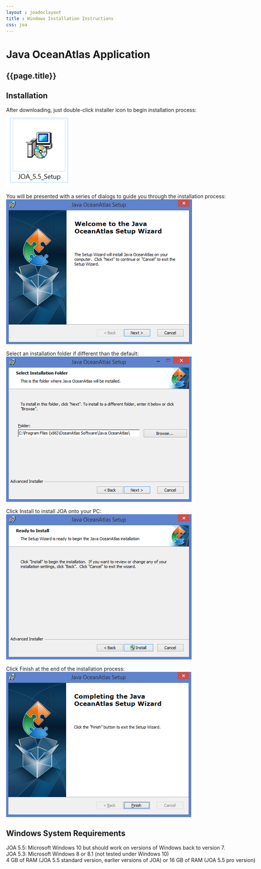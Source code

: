 ```yaml
---
layout : joadoclayout
title : Windows Installation Instructions
css: joa
---
```


<div id="container" class="joa joa_download_windows  row-fluid" style="max-width:125vh;text-align:left;">
<div id="main_content" class="contained span8" style="min-width:122vh">
<div id="top"></div>
	<h1>Java OceanAtlas Application</h1>
	<h2>{{page.title}}</h2>

<h2>Installation</h2>
<p>After downloading, just double-click installer icon to begin installation process:<br>
<img alt="Windows-1" src="assets/images/windows1.jpg"></p>

<p>You will be presented with a series of dialogs to guide you through the installation process:<br>
<img alt="Windows-2" src="assets/images/windows2.jpg"></p>

<p>Select an installation folder if different than the default:<br>
<img alt="Windows-3" src="assets/images/windows3.jpg"></p>

<p>Click Install to install JOA onto your PC:  <br>
<img alt="Windows-4" src="assets/images/windows4.jpg"></p>

<p>Click Finish at the end of the installation process:<br>
<img alt="Windows-5" src="assets/images/windows5.jpg"></p>

<h2>Windows System Requirements</h2>
<p>
JOA 5.5: Microsoft Windows 10 but should work on versions of Windows back to version 7.<br>
JOA 5.3: Microsoft Windows 8 or 8.1 (not tested under Windows 10)<br>
4 GB of RAM (JOA 5.5 standard version, earlier versions of JOA) or 16 GB of RAM (JOA 5.5 pro version)
</p>
